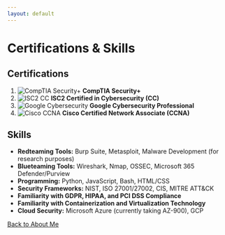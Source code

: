 ```yaml
---
layout: default
---
```


# Certifications & Skills

## Certifications

1. ![CompTIA Security+](https://upload.wikimedia.org/wikipedia/commons/thumb/2/2f/CompTIA_logo.svg/512px-CompTIA_logo.svg.png) **CompTIA Security+**
2. ![ISC2 CC](https://www.isc2.org/-/media/ISC2/Images/Certification-Badges/CC-Badge.ashx) **ISC2 Certified in Cybersecurity (CC)**
3. ![Google Cybersecurity](https://img.icons8.com/color/48/000000/google-logo.png) **Google Cybersecurity Professional**
4. ![Cisco CCNA](https://upload.wikimedia.org/wikipedia/commons/2/2f/Cisco_logo.svg) **Cisco Certified Network Associate (CCNA)**

## Skills

- **Redteaming Tools:** Burp Suite, Metasploit, Malware Development (for research purposes)
- **Blueteaming Tools:** Wireshark, Nmap, OSSEC, Microsoft 365 Defender/Purview
- **Programming:** Python, JavaScript, Bash, HTML/CSS
- **Security Frameworks:** NIST, ISO 27001/27002, CIS, MITRE ATT&CK
- **Familiarity with GDPR, HIPAA, and PCI DSS Compliance**
- **Familiarity with Containerization and Virtualization Technology**
- **Cloud Security:** Microsoft Azure (currently taking AZ-900), GCP

[Back to About Me](./index.md)

